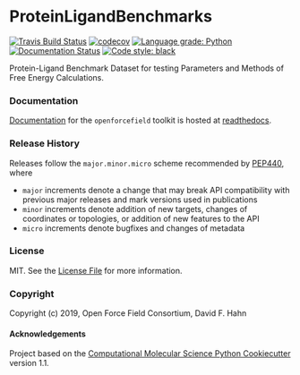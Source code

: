 ProteinLigandBenchmarks
==============================
[//]: # (Badges)
[![Travis Build Status](https://travis-ci.org/openforcefield/PLBenchmarks.svg?branch=master)](https://travis-ci.org/openforcefield/PLBenchmarks)
[![codecov](https://codecov.io/gh/openforcefield/PLBenchmarks/branch/master/graph/badge.svg)](https://codecov.io/gh/openforcefield/PLBenchmarks)
[![Language grade: Python](https://img.shields.io/lgtm/grade/python/g/openforcefield/PLBenchmarks.svg?logo=lgtm&logoWidth=18)](https://lgtm.com/projects/g/openforcefield/PLBenchmarks/context:python)
[![Documentation Status](https://readthedocs.org/projects/plbenchmarks/badge/?version=latest)](https://plbenchmarks.readthedocs.io/en/latest/?badge=latest)
[![Code style: black](https://img.shields.io/badge/code%20style-black-000000.svg)](https://github.com/psf/black)

Protein-Ligand Benchmark Dataset for testing Parameters and Methods of Free Energy Calculations.

### Documentation

[Documentation](https://plbenchmarks.readthedocs.io/en/latest/) for the `openforcefield` toolkit is hosted at [readthedocs](https://plbenchmarks.readthedocs.io/en/latest/).

### Release History

Releases follow the `major.minor.micro` scheme recommended by [PEP440](https://www.python.org/dev/peps/pep-0440/#final-releases), where
- `major` increments denote a change that may break API compatibility with previous major releases and mark versions used in publications
- `minor` increments denote addition of new targets, changes of coordinates or topologies, or addition of new features to the API
- `micro` increments denote bugfixes and changes of metadata

### License

MIT. See the [License File](LICENSE) for more information.

### Copyright

Copyright (c) 2019, Open Force Field Consortium, David F. Hahn


#### Acknowledgements

Project based on the
[Computational Molecular Science Python Cookiecutter](https://github.com/molssi/cookiecutter-cms) version 1.1.
